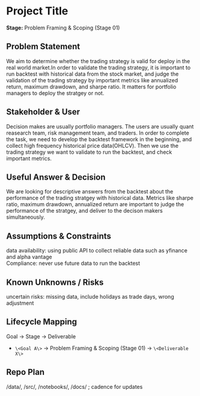 
# Project Title
**Stage:** Problem Framing & Scoping (Stage 01)

## Problem Statement
We aim to determine whether the trading strategy is valid for deploy in the real world market.In order to validate the trading strategy, it is important to run backtest with historical data from the stock market, and judge the validation
of the trading strategy by important metrics like annualized return, maximum drawdown, and sharpe ratio. It matters for portfolio managers to deploy
the stratgey or not. 

## Stakeholder & User
Decision makes are usually portfolio managers. The users are usually quant reasearch team, risk management team, and traders. In order to complete
the task, we need to develop the backtest framework in the beginning, and collect high frequency historical price data(OHLCV). Then we use the trading 
strategy we want to validate to run the backtest, and check important metrics.

## Useful Answer & Decision
We are looking for descriptive answers from the backtest about the performance of the trading stratgey with historical data. Metrics like
sharpe ratio, maximum drawdown, annualized return are important to judge the performance of the stratgey, and deliver to the decison makers
simultaneously.

## Assumptions & Constraints
data availability: using public API to collect reliable data such as yfinance and alpha vantage<br>
Compliance: never use future data to run the backtest

## Known Unknowns / Risks
uncertain risks: missing data, include holidays as trade days, wrong adjustment

## Lifecycle Mapping
Goal → Stage → Deliverable
- `\<Goal A\>` → Problem Framing & Scoping (Stage 01) → `\<Deliverable X\>`

## Repo Plan
/data/, /src/, /notebooks/, /docs/ ; cadence for updates

